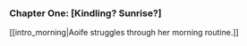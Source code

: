 ### Chapter One: \[Kindling? Sunrise?]
[[intro_morning|Aoife struggles through her morning routine.]]


